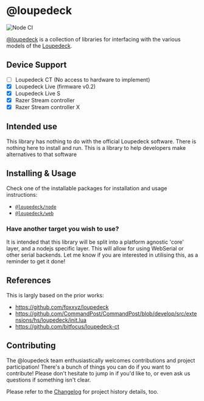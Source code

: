 # @loupedeck

![Node CI](https://github.com/Julusian/node-loupedeck/workflows/Node%20CI/badge.svg)

[@loupedeck](https://www.npmjs.com/org/loupedeck) is a collection of libraries for interfacing with the various models of the [Loupedeck](https://loupedeck.com/uk/).

## Device Support

-   [ ] Loupedeck CT (No access to hardware to implement)
-   [x] Loupedeck Live (firmware v0.2)
-   [x] Loupedeck Live S
-   [x] Razer Stream controller
-   [x] Razer Stream controller X

## Intended use

This library has nothing to do with the official Loupedeck software. There is nothing here to install and run. This is a library to help developers make alternatives to that software

## Installing & Usage

Check one of the installable packages for installation and usage instructions:

-   [`@loupedeck/node`](https://npm.im/@loupedeck/node)
-   [`@loupedeck/web`](https://npm.im/@loupedeck/web)

### Have another target you wish to use?

It is intended that this library will be split into a platform agnostic 'core' layer, and a nodejs specific layer. This will allow for using WebSerial or other serial backends. Let me know if you are interested in utilising this, as a reminder to get it done!

## References

This is largly based on the prior works:

-   https://github.com/foxxyz/loupedeck
-   https://github.com/CommandPost/CommandPost/blob/develop/src/extensions/hs/loupedeck/init.lua
-   https://github.com/bitfocus/loupedeck-ct

## Contributing

The @loupedeck team enthusiastically welcomes contributions and project participation! There's a bunch of things you can do if you want to contribute! Please don't hesitate to jump in if you'd like to, or even ask us questions if something isn't clear.

Please refer to the [Changelog](CHANGELOG.md) for project history details, too.
